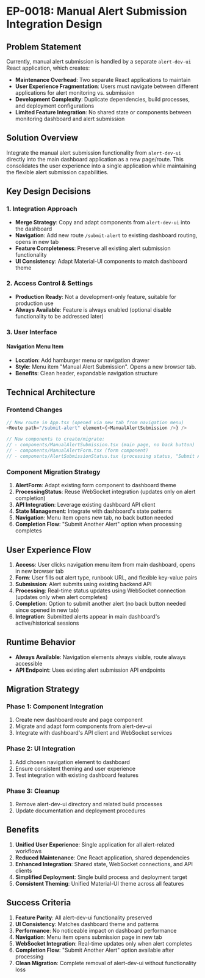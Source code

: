 # EP-0018: Manual Alert Submission Integration Design

## Problem Statement

Currently, manual alert submission is handled by a separate `alert-dev-ui` React application, which creates:
- **Maintenance Overhead**: Two separate React applications to maintain
- **User Experience Fragmentation**: Users must navigate between different applications for alert monitoring vs. submission
- **Development Complexity**: Duplicate dependencies, build processes, and deployment configurations
- **Limited Feature Integration**: No shared state or components between monitoring dashboard and alert submission

## Solution Overview

Integrate the manual alert submission functionality from `alert-dev-ui` directly into the main dashboard application as a new page/route. This consolidates the user experience into a single application while maintaining the flexible alert submission capabilities.

## Key Design Decisions

### 1. Integration Approach
- **Merge Strategy**: Copy and adapt components from `alert-dev-ui` into the dashboard
- **Navigation**: Add new route `/submit-alert` to existing dashboard routing, opens in new tab
- **Feature Completeness**: Preserve all existing alert submission functionality
- **UI Consistency**: Adapt Material-UI components to match dashboard theme

### 2. Access Control & Settings
- **Production Ready**: Not a development-only feature, suitable for production use
- **Always Available**: Feature is always enabled (optional disable functionality to be addressed later)

### 3. User Interface

#### Navigation Menu Item
- **Location**: Add hamburger menu or navigation drawer
- **Style**: Menu item "Manual Alert Submission". Opens a new browser tab.
- **Benefits**: Clean header, expandable navigation structure

## Technical Architecture

### Frontend Changes
```typescript
// New route in App.tsx (opened via new tab from navigation menu)
<Route path="/submit-alert" element={<ManualAlertSubmission />} />

// New components to create/migrate:
// - components/ManualAlertSubmission.tsx (main page, no back button)
// - components/ManualAlertForm.tsx (form component)
// - components/AlertSubmissionStatus.tsx (processing status, "Submit Another" option)
```

### Component Migration Strategy
1. **AlertForm**: Adapt existing form component to dashboard theme
2. **ProcessingStatus**: Reuse WebSocket integration (updates only on alert completion)
3. **API Integration**: Leverage existing dashboard API client
4. **State Management**: Integrate with dashboard's state patterns
5. **Navigation**: Menu item opens new tab, no back button needed
6. **Completion Flow**: "Submit Another Alert" option when processing completes

## User Experience Flow

1. **Access**: User clicks navigation menu item from main dashboard, opens in new browser tab
2. **Form**: User fills out alert type, runbook URL, and flexible key-value pairs  
3. **Submission**: Alert submits using existing backend API
4. **Processing**: Real-time status updates using WebSocket connection (updates only when alert completes)
5. **Completion**: Option to submit another alert (no back button needed since opened in new tab)
6. **Integration**: Submitted alerts appear in main dashboard's active/historical sessions

## Runtime Behavior
- **Always Available**: Navigation elements always visible, route always accessible
- **API Endpoint**: Uses existing alert submission API endpoints

## Migration Strategy

### Phase 1: Component Integration
1. Create new dashboard route and page component
2. Migrate and adapt form components from alert-dev-ui
3. Integrate with dashboard's API client and WebSocket services

### Phase 2: UI Integration
1. Add chosen navigation element to dashboard
2. Ensure consistent theming and user experience
3. Test integration with existing dashboard features

### Phase 3: Cleanup
1. Remove alert-dev-ui directory and related build processes
2. Update documentation and deployment procedures

## Benefits

1. **Unified User Experience**: Single application for all alert-related workflows
2. **Reduced Maintenance**: One React application, shared dependencies
3. **Enhanced Integration**: Shared state, WebSocket connections, and API clients
4. **Simplified Deployment**: Single build process and deployment target
5. **Consistent Theming**: Unified Material-UI theme across all features

## Success Criteria

1. **Feature Parity**: All alert-dev-ui functionality preserved
2. **UI Consistency**: Matches dashboard theme and patterns
3. **Performance**: No noticeable impact on dashboard performance
4. **Navigation**: Menu item opens submission page in new tab
5. **WebSocket Integration**: Real-time updates only when alert completes
6. **Completion Flow**: "Submit Another Alert" option available after processing
7. **Clean Migration**: Complete removal of alert-dev-ui without functionality loss
